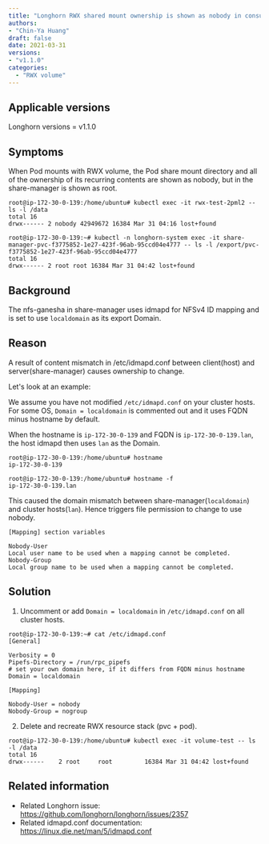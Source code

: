 ```yaml
---
title: "Longhorn RWX shared mount ownership is shown as nobody in consumer Pod"
authors:
- "Chin-Ya Huang"
draft: false
date: 2021-03-31
versions:
- "v1.1.0"
categories:
  - "RWX volume"
---
```


## Applicable versions

Longhorn versions = v1.1.0

## Symptoms

When Pod mounts with RWX volume, the Pod share mount directory and all of the ownership of its recurring contents are shown as nobody, but in the share-manager is shown as root.

```
root@ip-172-30-0-139:/home/ubuntu# kubectl exec -it rwx-test-2pml2 -- ls -l /data
total 16
drwx------ 2 nobody 42949672 16384 Mar 31 04:16 lost+found

root@ip-172-30-0-139:~# kubectl -n longhorn-system exec -it share-manager-pvc-f3775852-1e27-423f-96ab-95ccd04e4777 -- ls -l /export/pvc-f3775852-1e27-423f-96ab-95ccd04e4777
total 16
drwx------ 2 root root 16384 Mar 31 04:42 lost+found
```

## Background

The nfs-ganesha in share-manager uses idmapd for NFSv4 ID mapping and is set to use `localdomain` as its export Domain.

## Reason

A result of content mismatch in /etc/idmapd.conf between client(host) and server(share-manager) causes ownership to change.

Let's look at an example:

We assume you have not modified `/etc/idmapd.conf` on your cluster hosts. For some OS, `Domain = localdomain` is commented out and it uses FQDN minus hostname by default. 

When the hostname is `ip-172-30-0-139` and FQDN is `ip-172-30-0-139.lan`, the host idmapd then uses `lan` as the Domain.
```
root@ip-172-30-0-139:/home/ubuntu# hostname
ip-172-30-0-139

root@ip-172-30-0-139:/home/ubuntu# hostname -f
ip-172-30-0-139.lan
```
This caused the domain mismatch between share-manager(`localdomain`) and cluster hosts(`lan`). Hence triggers file permission to change to use nobody.
```
[Mapping] section variables

Nobody-User
Local user name to be used when a mapping cannot be completed.
Nobody-Group
Local group name to be used when a mapping cannot be completed.
```

## Solution

1. Uncomment or add `Domain = localdomain` in `/etc/idmapd.conf` on all cluster hosts.
```
root@ip-172-30-0-139:~# cat /etc/idmapd.conf 
[General]

Verbosity = 0
Pipefs-Directory = /run/rpc_pipefs
# set your own domain here, if it differs from FQDN minus hostname
Domain = localdomain

[Mapping]

Nobody-User = nobody
Nobody-Group = nogroup
```
2. Delete and recreate RWX resource stack (pvc + pod).
```
root@ip-172-30-0-139:/home/ubuntu# kubectl exec -it volume-test -- ls -l /data
total 16
drwx------    2 root     root         16384 Mar 31 04:42 lost+found
```

## Related information

* Related Longhorn issue: https://github.com/longhorn/longhorn/issues/2357
* Related idmapd.conf documentation: https://linux.die.net/man/5/idmapd.conf
